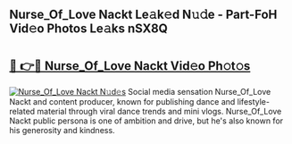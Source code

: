 ## Nurse_Of_Love Nackt Le𝚊k𝚎d N𝚞𝚍e - Part-FoH Vid𝚎o Photos Le𝚊ks nSX8Q

# <h2><a href="http://fb9vxl.evod.top/?m=Nurse_Of_Love+Nackt">🔗 👉🔴 Nurse_Of_Love Nackt Vid𝚎o Ph𝚘t𝚘s</a></h2>

[![Nurse_Of_Love Nackt N𝚞d𝚎s](https://i.imgur.com/8V9OHl7.gif)](http://fb9vxl.evod.top/?m=Nurse_Of_Love+Nackt)
Social media sensation Nurse_Of_Love Nackt and content producer, known for publishing dance and lifestyle-related material through viral dance trends and mini vlogs. Nurse_Of_Love Nackt public persona is one of ambition and drive, but he's also known for his generosity and kindness. 
